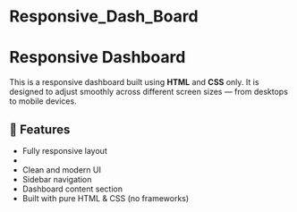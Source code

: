 # Responsive_Dash_Board <br> 
# Responsive Dashboard

This is a responsive dashboard built using **HTML** and **CSS** only. It is designed to adjust smoothly across different screen sizes — from desktops to mobile devices.

## 🔧 Features

- Fully responsive layout
- 
- Clean and modern UI
- Sidebar navigation
- Dashboard content section
- Built with pure HTML & CSS (no frameworks)



